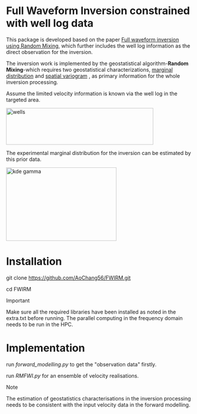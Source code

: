 # Full Waveform Inversion constrained with well log data
This package is developed based on the paper [Full waveform inversion using Random Mixing](https://doi.org/10.1016/j.cageo.2022.105041), which further includes the well log information as the direct observation for the inversion.

The inversion work is implemented by the geostatistical algorithm-**Random Mixing**-which requires two geostatistical characterizations, [marginal distribution](https://en.wikipedia.org/wiki/Marginal_distribution) and [spatial variogram](https://en.wikipedia.org/wiki/Variogram) , as primary information for the whole inversion processing.

Assume the limited velocity information is known via the well log in the targeted area.

<img src="https://github.com/user-attachments/assets/ce172d19-5980-4d8a-97e4-c18e74c7e1ba" alt="wells" width="400" height="100">

The experimental marginal distribution for the inversion can be estimated by this prior data.

<img src="https://github.com/user-attachments/assets/609c46e2-0051-4136-b67a-369945d26693" alt="kde gamma" width="300" height="200">


# Installation
git clone https://github.com/AoChang56/FWIRM.git

cd FWIRM

> [!IMPORTANT]
> Make sure all the required libraries have been installed as noted in the extra.txt before running. The parallel computing in the frequency domain needs to be run in the HPC.

# Implementation

run *forward_modelling.py* to get the "observation data" firstly. 

run *RMFWI.py* for an ensemble of velocity realisations.

> [!NOTE]
> The estimation of geostatistics characterisations in the inversion processing needs to be consistent with the input velocity data in the forward modelling.




